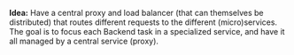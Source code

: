 
**Idea:** Have a central proxy and load balancer (that can themselves be distributed) that routes different requests to the different (micro)services. The goal is to focus each Backend task in a specialized service, and have it all managed by a central service (proxy).



